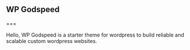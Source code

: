 ## WP Godspeed
===

Hello, WP Godspeed is a starter theme for wordpress to build reliable and scalable custom wordpress websites. 